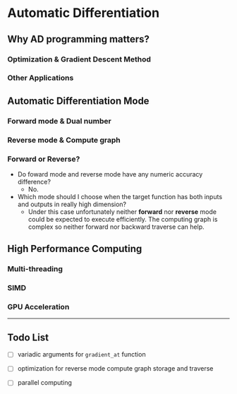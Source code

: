 # Automatic Differentiation

## Why AD programming matters?

### Optimization & Gradient Descent Method
### Other Applications

## Automatic Differentiation Mode

### Forward mode & Dual number

### Reverse mode & Compute graph
### Forward or Reverse?
- Do foward mode and reverse mode have any numeric accuracy difference?
  - No.
- Which mode should I choose when the target function has both inputs and outputs in really high dimension?
  - Under this case unfortunately neither **forward** nor **reverse** mode could be expected to execute efficiently. 
    The computing graph is complex so neither forward nor backward traverse can help.

## High Performance Computing
### Multi-threading
### SIMD
### GPU Acceleration

---
## Todo List
- [ ] variadic arguments for ```gradient_at``` function
- [ ] optimization for reverse mode compute graph storage and traverse
- [ ] parallel computing

